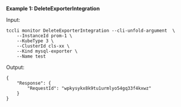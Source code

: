**Example 1: DeleteExporterIntegration**



Input: 

```
tccli monitor DeleteExporterIntegration --cli-unfold-argument  \
    --InstanceId prom-1 \
    --KubeType 3 \
    --ClusterId cls-xx \
    --Kind mysql-exporter \
    --Name test
```

Output: 
```
{
    "Response": {
        "RequestId": "wpkysykx8k9tu1urmlyo54gq33f4kxwz"
    }
}
```

